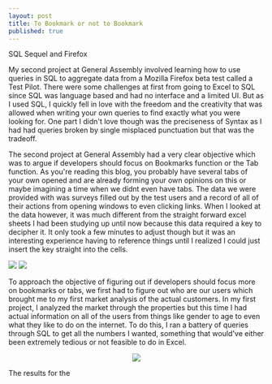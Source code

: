 ```yaml
---
layout: post
title: To Bookmark or not to Bookmark
published: true
---
```


SQL Sequel and Firefox

My second project at General Assembly involved learning how to use queries in SQL to aggregate data from a Mozilla Firefox beta test called a Test Pilot. There were some challenges at first from going to Excel to SQL since SQL was language based and had no interface and a limited UI. But as I used SQL, I quickly fell in love with the freedom and the creativity that was allowed when writing your own queries to find exactly what you were looking for. One part I didn't love though was the preciseness of Syntax as I had had queries broken by single misplaced punctuation but that was the tradeoff.

The second project at General Assembly had a very clear objective which was to argue if developers should focus on Bookmarks function or the Tab function. As you're reading this blog, you probably have several tabs of your own opened and are already forming your own opinions on this or maybe imagining a time when we didnt even have tabs. The data we were provided with was surveys filled out by the test users and a record of all of their actions from opening windows to even clicking links. When I looked at the data however, it was much different from the straight forward excel sheets I had been studying up until now because this data required a key to decipher it. It only took a few minutes to adjust though but it was an interesting experience having to reference things until I realized I could just insert the key straight into the cells.

<img src="http://i.imgur.com/cghp4Uf.jpg"> <img src="http://i.imgur.com/EItYPm3.jpg">

To approach the objective of figuring out if developers should focus more on bookmarks or tabs, we first had to figure out who are our users which brought me to my first market analysis of the actual customers. In my first project, I analyzed the market through the properties but this time I had actual information on all of the users from things like gender to age to even what they like to do on the internet. To do this, I ran a battery of queries through SQL to get all the numbers I wanted, something that would've either been extremely tedious or not feasible to do in Excel.
<p align="center">
<img src="http://i.imgur.com/fNxuJqw.png"> 
</p>

The results for the


